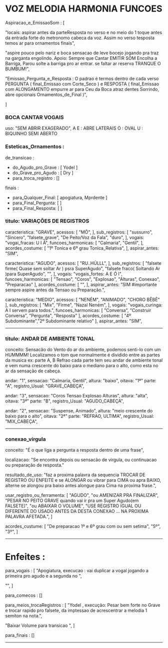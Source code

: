 # VOZ MELODIA HARMONIA FUNCOES

Aspiracao_e_EmissaoSom : [

"locais: aspirar antes da parteResposta no verso e no meio do 1 toque antes da entrada forte do metronomo cabeca da voz. Assim no verso tesposta temos ar para ornamentos finais",

"aspire pouco pelo nariz e boca sensacao de leve bocejo jogando pra traz na garganta engolindo. Apoio: Sempre que Cantar EMITIR SOM Encolha a Barriga, Parou solte a barriga pro ar entrar. se faltar ar reserva TRANQUE O BUMBUM!",

"Emissao_Pergunta_e_Resposta : O padrao é termos dentro de cada verso PERGUNTA ( final_Emissao com Corte_Seco ) e RESPOSTA ( final_Emissao com ALONGAMENTO empurre ar para Ceu da Boca atraz dentes Sorrindo, abre opcionais Ornamentos_de_Final )",

]

### BOCA CANTAR VOGAIS
uso: "SEM ABRIR EXAGERADO",
A E : ABRE LATERAIS
O : OVAL
U : BIQUINHO SEMI ABERTO


### Esteticas_Ornamentos : 

de_transicao : 
- do_Agudo_pro_Grave : [ Yodel ]
- do_Grave_pro_Agudo : [ Dry ]
- para_troca_registro : []

finais :
- para_Qualquer_Final: [ apogiatura, Mprdente ]
- para_Final_Pergunta: [ ]
- para_Final_Resposta: [ ]


### titulo: VARIAÇÕES DE REGISTROS
caracteristica: "GRAVE", acessos: [ "MÔ", ], sub_registros: [ "sussurro", "Sincero", "falsete_grave", "De Peito/Voz da Fala", "duro", ], vogais: "vogai_fracas: U I Â", funcoes_harmonicas: [ "Calmaria", "Gentil", ], acordes_costume: [ "1º Tonica e 6º grau Tonica_Relativa", ], aspirar_antes: "SIM",

caracteristica: "AGUDO", acessos: [ "RU..HÚLLL", ], sub_registros: [ "falsete firme( Quase sem soltar Ar ) psra SuperAgudo", "falsete fraco( Soltando Ar )para SuperAgudo", "", ], vogais: "vogais_fortes: A E Ó I", funcoes_harmonicas: [ "Tensao", "Coros", "Explosao", "Alturas", Conexao", "Preparacao" ], acordes_costume: [ "", ], aspirar_antes: "SIM #importante sempre aspire antes da Tensao ou Preparação.",

caracteristica: "MEDIO", acessos: [ "NENÉM", "ANIMADO", "CHORO BÊBÊ" ], sub_registros: [ "Mix", "Firme", "Nazal Neném", ], vogais: "vogais_curinga: A I servem para todos.", funcoes_harmonicas: [ "Conversa", "Construir Conversa", "Pergunta", "Resposta" ],  acordes_costume: [ "4º Subdominante","2º Subdominante relativo" ], aspirar_antes: "SIM",

---

### titulo: ANDAR DE AMBIENTE TONAL
conceito: Sensacão do Vento do ar do ambiente, podemos senti-lo com um HUMMMM! Localizamos o tom que normalmente é dividido entre as partes da musica ex: parte A, B Refrao cada parte tem seu andar de ambiente tonal e vem numa crescente do baixo para o mediano para o alto, como esta no ar da sensação de cabeça.

andar: "1", sensacao: "Calmaria, Gentil", altura: "baixo", oitava: "1ª" parte: "A", registro_Usual: "GRAVE_CABEÇA",

andar: "3", sensacao: "Coros Tensao Explosao Alturas", altura: "alta", oitava: "3ª" parte: "B", registro_Usual: "AGUDO_CABEÇA",

andar: "2", sensacao: "Suspense, Animado", altura: "meio crescente do baixo para o alto", oitava: "2ª" parte: "REFRAO, ULTIMA", registro_Usual: "MIX_CABEÇA",

---

### conexao_virgula
conceito: "É o que liga a pergunta a resposta dentro de uma frase",

localizacao: "Se encontra depois ou sensacão de virgula, ou continuacao ou preparação de resposta."

resultado_de_uso: "faz a proxima palavra da sequencia TROCAR DE REGISTRO OU ENFEITE e se ALONGAR ou vibrar para CIMA ou apra BAIXO, alterne se alongou pra baixo antes alongue para Cima na proxima frase.",

usar_registro_ou_ferramenta: [ "AGUDO", "ou AMENIZAR PRA FINALIZAR", "PESAR NO PEITO GRAVE quando vai ir pra um Super Agudo(em FALSETE)", "ou ABAIXAR O VOLUME", "USE REGISTRO IGUAL OU DIFERENTE DO USADO ANTES DA DESTA CONEXAO ... NA PROXIMA PALAVRA AFETADA.", ]

acordes_custume: [ "De preparacao 1º e 6º grau com ou sem setima", "5º", "3º", ]


---


# Enfeites :

para_vogais : [
"Apogiatura, execucao : vai duplicar a vogal jogando a primeira pro agudo e a segunda no  ",

"",
]

 para_comecos : []

para_meios_trocaRegistros : [
"Yodel , execução: Pesar bem forte no Grave e trocar rapido pro falsete, da imptessao de acrescentrar a melodia 1 semiton na nota.",

"Baixar Volume para transicao ",
]

para_finais : []

---


